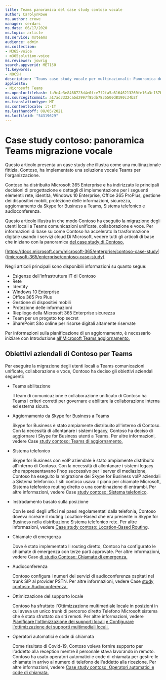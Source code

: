```yaml
---
title: Teams panoramica del case study contoso vocale
author: CarolynRowe
ms.author: crowe
manager: serdars
ms.date: 06/17/2020
ms.topic: article
ms.service: msteams
audience: admin
ms.collection:
- M365-voice
- m365solution-voice
ms.reviewer: jowrig
search.appverid: MET150
f1.keywords:
- NOCSH
description: 'Teams case study vocale per multinazionali: Panoramica della migrazione vocale'
appliesto:
- Microsoft Teams
ms.openlocfilehash: fa9c4e3e8468723d4e0fce7f2fa5a61646213260fe16a3c137b6c8fe7e01a635
ms.sourcegitcommit: a17ad3332ca5d2997f85db7835500d8190c34b2f
ms.translationtype: MT
ms.contentlocale: it-IT
ms.lasthandoff: 08/05/2021
ms.locfileid: "54319629"
---
```

# <a name="contoso-case-study-teams-voice-migration-overview"></a>Case study contoso: panoramica Teams migrazione vocale

Questo articolo presenta un case study che illustra come una multinazionale fittizia, Contoso, ha implementato una soluzione vocale Teams per l'organizzazione.

Contoso ha distribuito Microsoft 365 Enterprise e ha indirizzato le principali decisioni di progettazione e dettagli di implementazione per i seguenti elementi: rete, identità, Windows 10 Enterprise, Office 365 ProPlus, gestione dei dispositivi mobili, protezione delle informazioni, sicurezza, aggiornamento da Skype for Business a Teams, Sistema telefonico e audioconferenza.  

Questo articolo illustra in che modo Contoso ha eseguito la migrazione degli utenti locali a Teams comunicazioni unificate, collaborazione e voce. Per informazioni di base su come Contoso ha accelerato la trasformazione digitale usando i servizi cloud Di Microsoft, vedere tutti gli articoli di base che iniziano con la panoramica [del case study di Contoso.](/microsoft-365/enterprise/contoso-case-study)

[https://docs.microsoft.com/microsoft-365/enterprise/contoso-case-study](/microsoft-365/enterprise/contoso-case-study) 

Negli articoli principali sono disponibili informazioni su quanto segue:  

- Esigenze dell'infrastruttura IT di Contoso
- Rete
- Identity
- Windows 10 Enterprise
- Office 365 Pro Plus
- Gestione di dispositivi mobili
- Protezione delle informazioni
- Riepilogo della Microsoft 365 Enterprise sicurezza
- Team per un progetto top secret
- SharePoint Sito online per risorse digitali altamente riservate

Per informazioni sulla pianificazione di un aggiornamento, è necessario iniziare con Introduzione [all'Microsoft Teams aggiornamento.](upgrade-start-here.md)

## <a name="contoso-business-goals-for-teams"></a>Obiettivi aziendali di Contoso per Teams

Per eseguire la migrazione degli utenti locali a Teams comunicazioni unificate, collaborazione e voce, Contoso ha deciso gli obiettivi aziendali seguenti:

- Teams abilitazione 

  Il team di comunicazione e collaborazione unificato di Contoso ha Teams i criteri corretti per governare e abilitare la collaborazione interna ed esterna sicura. 

- Aggiornamento da Skype for Business a Teams 

  Skype for Business è stato ampiamente distribuito all'interno di Contoso. Con la necessità di allontanare i sistemi legacy, Contoso ha deciso di aggiornare i Skype for Business utenti a Teams. Per altre informazioni, vedere Case [study contoso: Teams di aggiornamento.](voice-case-study-migration-plan.md)

- Sistema telefonico  

  Skype for Business con voIP aziendale è stato ampiamente distribuito all'interno di Contoso. Con la necessità di allontanare i sistemi legacy che rappresentavano l'hop successivo per i server di mediazione, Contoso ha eseguito la migrazione dei Skype for Business voIP aziendali a Sistema telefonico. I siti contoso usava il piano per chiamate Microsoft, Sistema telefonico routing diretto o una combinazione di entrambi. Per altre informazioni, vedere Case [study contoso: Sistema telefonico](voice-case-study-phone-system.md).

- Instradamento basato sulla posizione 

  Con le sedi degli uffici nei paesi regolamentati dalla telefonia, Contoso doveva ricreare il routing Location-Based che era presente in Skype for Business nella distribuzione Sistema telefonico rete. Per altre informazioni, vedere [Case study contoso: Location-Based Routing](voice-case-study-location-based-routing.md).

- Chiamate di emergenza 

  Dove è stato implementato Il routing diretto, Contoso ha configurato le chiamate di emergenza con terze parti approvate. Per altre informazioni, vedere Caso [di studio Contoso: Chiamate di emergenza.](voice-case-study-emergency-calling.md)

- Audioconferenza 

  Contoso configura i numeri dei servizi di audioconferenza ospitati nel trunk SIP al provider PSTN. Per altre informazioni, vedere Case [study contoso: Audioconferenza.](voice-case-study-audio-conferencing.md) 

- Ottimizzazione del supporto locale 

  Contoso ha sfruttato l'Ottimizzazione multimediale locale in posizioni in cui aveva un unico trunk di percorso diretto Telefono Microsoft sistema che è stato sfruttato da siti remoti. Per altre informazioni, vedere [Pianificare l'ottimizzazione dei supporti locali](direct-routing-media-optimization.md) [e Configurare l'ottimizzazione dei supporti multimediali locali.](direct-routing-media-optimization-configure.md)

- Operatori automatici e code di chiamata

  Come risultato di Covid-19, Contoso voleva fornire supporto per l'addetto alla reception mentre il personale stava lavorando in remoto. Contoso ha usato operatori automatici e code di chiamata per gestire le chiamate in arrivo al numero di telefono dell'addetto alla ricezione. Per altre informazioni, vedere [Case study contoso: Operatori automatici e code di chiamata.](voice-case-study-call-queues.md)
